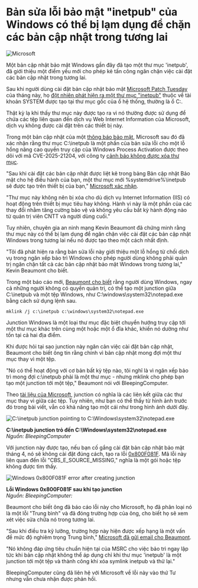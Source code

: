 # Bản sửa lỗi bảo mật "inetpub" của Windows có thể bị lạm dụng để chặn các bản cập nhật trong tương lai

![Microsoft](https://www.bleepstatic.com/content/hl-images/2024/01/26/microsoft-red-header.jpg)

Một bản cập nhật bảo mật Windows gần đây đã tạo một thư mục 'inetpub', đã giới thiệu một điểm yếu mới cho phép kẻ tấn công ngăn chặn việc cài đặt các bản cập nhật trong tương lai.

Sau khi người dùng cài đặt bản cập nhật bảo mật [Microsoft Patch Tuesday](https://www.bleepingcomputer.com/news/microsoft/microsoft-april-2025-patch-tuesday-fixes-exploited-zero-day-134-flaws/) của tháng này, họ [đột nhiên phát hiện ra một thư mục "inetpub"](https://www.bleepingcomputer.com/news/microsoft/windows-11-april-update-unexpectedly-creates-new-inetpub-folder/) thuộc về tài khoản SYSTEM được tạo tại thư mục gốc của ổ hệ thống, thường là ổ C:.

Thật kỳ lạ khi thấy thư mục này được tạo ra vì nó thường được sử dụng để chứa các tệp liên quan đến dịch vụ Web Internet Information của Microsoft, dịch vụ không được cài đặt trên các thiết bị này.

Trong một bản cập nhật của một [thông báo bảo mật](http://msrc.microsoft.com/update-guide/vulnerability/CVE-2025-21204), Microsoft sau đó đã xác nhận rằng thư mục C:\\inetpub là một phần của bản sửa lỗi cho một lỗ hổng nâng cao quyền truy cập của Windows Process Activation được theo dõi với mã CVE-2025-21204, với công ty [cảnh báo không được xóa thư mục](https://www.bleepingcomputer.com/news/security/microsoft-windows-inetpub-folder-created-by-security-fix-dont-delete/).

"Sau khi cài đặt các bản cập nhật được liệt kê trong bảng Bản cập nhật Bảo mật cho hệ điều hành của bạn, một thư mục mới %systemdrive%\\inetpub sẽ được tạo trên thiết bị của bạn," [Microsoft xác nhận](https://msrc.microsoft.com/update-guide/vulnerability/CVE-2025-21204#exploitability).

"Thư mục này không nên bị xóa cho dù dịch vụ Internet Information (IIS) có hoạt động trên thiết bị mục tiêu hay không. Hành vi này là một phần của các thay đổi nhằm tăng cường bảo vệ và không yêu cầu bất kỳ hành động nào từ quản trị viên CNTT và người dùng cuối."

Tuy nhiên, chuyên gia an ninh mạng Kevin Beaumont đã chứng minh rằng thư mục này có thể bị lạm dụng để ngăn chặn việc cài đặt các bản cập nhật Windows trong tương lai nếu nó được tạo theo một cách nhất định.

"Tôi đã phát hiện ra rằng bản sửa lỗi này giới thiệu một lỗ hổng từ chối dịch vụ trong ngăn xếp bảo trì Windows cho phép người dùng không phải quản trị ngăn chặn tất cả các bản cập nhật bảo mật Windows trong tương lai," Kevin Beaumont cho biết.

Trong một báo cáo mới, [Beaumont cho biết](https://doublepulsar.com/microsofts-patch-for-cve-2025-21204-symlink-vulnerability-introduces-another-symlink-vulnerability-9ea085537741) rằng người dùng Windows, ngay cả những người không có quyền quản trị, có thể tạo một junction giữa C:\\inetpub và một tệp Windows, như C:\\windows\\system32\\notepad.exe bằng cách sử dụng lệnh sau.

```
mklink /j c:\inetpub c:\windows\system32\notepad.exe
```

Junction Windows là một loại thư mục đặc biệt chuyển hướng truy cập tới một thư mục khác trên cùng một hoặc một ổ đĩa khác, khiến nó dường như tồn tại cả hai địa điểm.

Khi được hỏi tại sao junction này ngăn cản việc cài đặt bản cập nhật, Beaumont cho biết ông tin rằng chính vì bản cập nhật mong đợi một thư mục thay vì một tệp.

"Nó có thể hoạt động với cơ bản bất kỳ tệp nào, tôi nghĩ là vì ngăn xếp bảo trì mong đợi c:\\inetpub phải là một thư mục - nhưng mklink cho phép bạn tạo một junction tới một tệp," Beaumont nói với BleepingComputer.

Theo [tài liệu của Microsoft](http://learn.microsoft.com/en-us/windows/win32/fileio/hard-links-and-junctions), junction có nghĩa là các liên kết giữa các thư mục thay vì giữa các tệp. Tuy nhiên, như bạn có thể thấy từ hình ảnh trước đó trong bài viết, vẫn có khả năng tạo một cái như trong hình ảnh dưới đây.

![C:\inetpub junction pointing to C:\Windows\system32\notepad.exe](https://www.bleepstatic.com/images/news/Microsoft/w/inetpub/inetpub-junction.jpg)

**C:\\inetpub junction trỏ đến C:\\Windows\\system32\\notepad.exe**  
_Nguồn: BleepingComputer_

Với junction này được tạo, nếu bạn cố gắng cài đặt bản cập nhật bảo mật tháng 4, nó sẽ không cài đặt đúng cách, tạo ra lỗi [0x800F081F](https://learn.microsoft.com/en-us/troubleshoot/windows-server/installing-updates-features-roles/fix-windows-update-errors). Mã lỗi này liên quan đến lỗi "CBS\_E\_SOURCE\_MISSING," nghĩa là một gói hoặc tệp không được tìm thấy.

![Windows 0x800F081F error after creating junction](https://www.bleepstatic.com/images/news/Microsoft/w/inetpub/windows-update-error.jpg)

**Lỗi Windows 0x800F081F sau khi tạo junction**  
_Nguồn: BleepingComputer:_

Beaumont cho biết ông đã báo cáo lỗi này cho Microsoft, họ đã phân loại nó là một lỗi "Trung bình" và đã đóng trường hợp của ông, cho biết họ sẽ xem xét việc sửa chữa nó trong tương lai.

"Sau khi điều tra kỹ lưỡng, trường hợp này hiện được xếp hạng là một vấn đề mức độ nghiêm trọng Trung bình," [Microsoft đã gửi email cho Beaumont](https://cyberplace.social/@GossiTheDog/114398293866746480).

"Nó không đáp ứng tiêu chuẩn hiện tại của MSRC cho việc bảo trì ngay lập tức khi bản cập nhật không thể áp dụng chỉ khi thư mục 'inetpub' là một junction tới một tệp và thành công khi xóa symlink inetpub và thử lại."

BleepingComputer cũng đã liên hệ với Microsoft về lỗi này vào thứ Tư nhưng vẫn chưa nhận được phản hồi.
